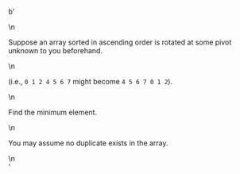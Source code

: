 b'<div class="question-description">\n<p><p>Suppose an array sorted in ascending order is rotated at some pivot unknown to you beforehand.</p>\n<p>(i.e., <code>0 1 2 4 5 6 7</code> might become <code>4 5 6 7 0 1 2</code>).</p>\n<p>Find the minimum element.</p>\n<p>You may assume no duplicate exists in the array.</p></p>\n</div>'